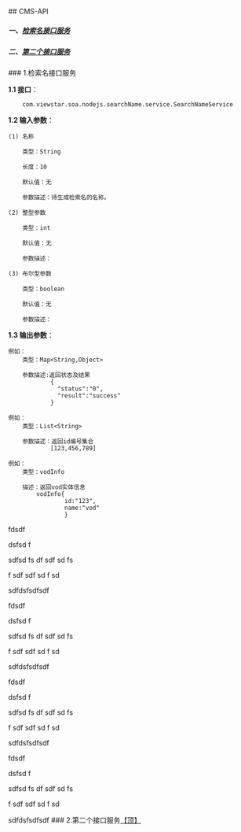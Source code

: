 ##<span id = "0"> CMS-API </span>

##### 一、[检索名接口服务](#1)
##### 二、[第二个接口服务](#2)

###<span id = "1"> 1.检索名接口服务 </span>

**1.1 接口**：
	
		com.viewstar.soa.nodejs.searchName.service.SearchNameService

**1.2 输入参数**：

	(1) 名称
		
		类型：String
		
		长度：10
	
		默认值：无

		参数描述：待生成检索名的名称。

	(2) 整型参数
	
		类型：int

		默认值：无

		参数描述：

	(3) 布尔型参数
	
		类型：boolean
	
		默认值：无

		参数描述：


**1.3 输出参数**：

	例如：
		类型：Map<String,Object>

		参数描述:返回状态及结果
				{
				  "status":"0",
				  "result":"success"
				}

	例如：
		类型：List<String>

		参数描述：返回id编号集合 
				[123,456,789]

	例如：
		类型：vodInfo

		描述：返回vod实体信息
			vodInfo{
			  		id:"123",
			  		name:"vod"
					}
fdsdf

dsfsd
f

sdfsd
fs
df
sdf
sd
fs


f
sdf
sdf
sd
f
sd



sdfdsfsdfsdf

fdsdf

dsfsd
f

sdfsd
fs
df
sdf
sd
fs


f
sdf
sdf
sd
f
sd



sdfdsfsdfsdf

fdsdf

dsfsd
f

sdfsd
fs
df
sdf
sd
fs


f
sdf
sdf
sd
f
sd



sdfdsfsdfsdf

fdsdf

dsfsd
f

sdfsd
fs
df
sdf
sd
fs


f
sdf
sdf
sd
f
sd



sdfdsfsdfsdf
###<span id = "2"> 2.第二个接口服务[【顶】](#0) </span>
